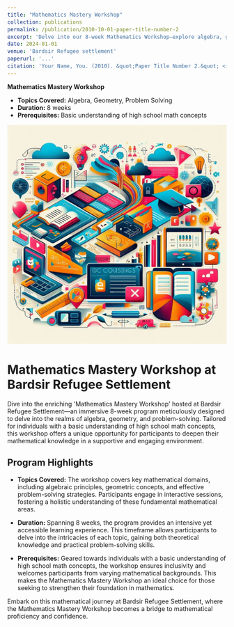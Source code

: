 ```yaml
---
title: "Mathematics Mastery Workshop"
collection: publications
permalink: /publication/2010-10-01-paper-title-number-2
excerpt: 'Delve into our 8-week Mathematics Workshop—explore algebra, geometry, and problem-solving with basic high school math knowledge.'
date: 2024-01-01
venue: 'Bardsir Refugee settlement'
paperurl: '...'
citation: 'Your Name, You. (2010). &quot;Paper Title Number 2.&quot; <i>Journal 1</i>. 1(2).'
---
```

**Mathematics Mastery Workshop**

- **Topics Covered:** Algebra, Geometry, Problem Solving
- **Duration:** 8 weeks
- **Prerequisites:** Basic understanding of high school math concepts

![Alt Text](/images/course.jpg)

# Mathematics Mastery Workshop at Bardsir Refugee Settlement

Dive into the enriching 'Mathematics Mastery Workshop' hosted at Bardsir Refugee Settlement—an immersive 8-week program meticulously designed to delve into the realms of algebra, geometry, and problem-solving. Tailored for individuals with a basic understanding of high school math concepts, this workshop offers a unique opportunity for participants to deepen their mathematical knowledge in a supportive and engaging environment.

## Program Highlights

- **Topics Covered:** The workshop covers key mathematical domains, including algebraic principles, geometric concepts, and effective problem-solving strategies. Participants engage in interactive sessions, fostering a holistic understanding of these fundamental mathematical areas.

- **Duration:** Spanning 8 weeks, the program provides an intensive yet accessible learning experience. This timeframe allows participants to delve into the intricacies of each topic, gaining both theoretical knowledge and practical problem-solving skills.

- **Prerequisites:** Geared towards individuals with a basic understanding of high school math concepts, the workshop ensures inclusivity and welcomes participants from varying mathematical backgrounds. This makes the Mathematics Mastery Workshop an ideal choice for those seeking to strengthen their foundation in mathematics.

Embark on this mathematical journey at Bardsir Refugee Settlement, where the Mathematics Mastery Workshop becomes a bridge to mathematical proficiency and confidence.
